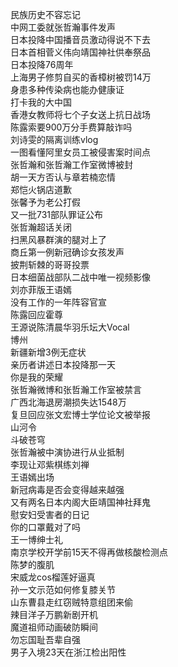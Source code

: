 民族历史不容忘记  
中网工委就张哲瀚事件发声  
日本投降中国播音员激动得说不下去  
日本首相菅义伟向靖国神社供奉祭品  
日本投降76周年  
上海男子修剪自买的香樟树被罚14万  
身患多种传染病也能办健康证  
打卡我的大中国  
香港女教师将七个子女送上抗日战场  
陈露索要900万分手费算敲诈吗  
刘诗雯的隔离训练vlog  
一图看懂阿里女员工被侵害案时间点  
张哲瀚和张哲瀚工作室微博被封  
胡一天方否认与章若楠恋情  
郑恺火锅店道歉  
张馨予为老公打假  
又一批731部队罪证公布  
张哲瀚超话关闭  
扫黑风暴群演的腿对上了  
商丘第一例新冠确诊女孩发声  
披荆斩棘的哥哥投票  
日本细菌战部队二战中唯一视频影像  
刘亦菲版王语嫣  
没有工作的一年阵容官宣  
陈露回应霍尊  
王源说陈清晨华羽乐坛大Vocal  
博州  
新疆新增3例无症状  
亲历者讲述日本投降那一天  
你是我的荣耀  
张哲瀚微博和张哲瀚工作室被禁言  
广西北海退房潮损失达1548万  
复旦回应张文宏博士学位论文被举报  
山河令  
斗破苍穹  
张哲瀚被中演协进行从业抵制  
李现让邓紫棋练刘禅  
王语嫣出场  
新冠病毒是否会变得越来越强  
又有两名日本内阁大臣靖国神社拜鬼  
慰安妇受害者的日记  
你的口罩戴对了吗  
王一博绅士礼  
南京学校开学前15天不得再做核酸检测点  
陈梦的腹肌  
宋威龙cos榴莲好逼真  
孙一文示范如何修复膝关节  
山东曹县走红窃贼特意组团来偷  
辣目洋子万鹏新剧开机  
魔道祖师动画破防瞬间  
勿忘国耻吾辈自强  
男子入境23天在浙江检出阳性  
